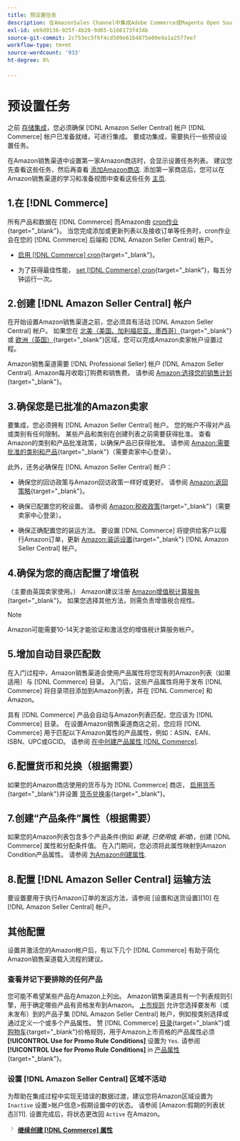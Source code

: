```yaml
---
title: 预设置任务
description: 在AmazonSales Channel中集成Adobe Commerce或Magento Open Source存储之前，请查看要完成的所需任务。
exl-id: eb9d9136-925f-4b20-9d65-b166173f434b
source-git-commit: 2c753ec5f6f4cd509e61b4875e09e9a1a2577ee7
workflow-type: tm+mt
source-wordcount: '933'
ht-degree: 0%

---
```


# 预设置任务

之前 [存储集成](./store-integration.md)，您必须确保 [!DNL Amazon Seller Central] 帐户 [!DNL Commerce] 帐户已准备就绪，可进行集成。 要成功集成，需要执行一些预设设置任务。

在Amazon销售渠道中设置第一家Amazon商店时，会显示设置任务列表。 建议您先查看这些任务，然后再查看 [添加Amazon商店](./store-integration.md). 添加第一家商店后，您可以在Amazon销售渠道的学习和准备视图中查看这些任务 [主页](./amazon-sales-channel-home.md).

## 1.在 [!DNL Commerce]

所有产品和数据在 [!DNL Commerce] 而Amazon由 [cron作业](https://docs.magento.com/user-guide/system/cron.html){target=&quot;_blank&quot;}。 当您完成添加或更新列表以及接收订单等任务时，cron作业会在您的 [!DNL Commerce] 后端和 [!DNL Amazon Seller Central] 帐户。

- [启用 [!DNL Commerce] cron](https://docs.magento.com/user-guide/system/cron.html){target=&quot;_blank&quot;}。

- 为了获得最佳性能， [set [!DNL Commerce] cron](https://docs.magento.com/user-guide/configuration/advanced/system.html){target=&quot;_blank&quot;}，每五分钟运行一次。

## 2.创建 [!DNL Amazon Seller Central] 帐户

在开始设置Amazon销售渠道之前，您必须具有活动 [!DNL Amazon Seller Central] 帐户。 如果您在 [北美（美国、加利福尼亚、墨西哥）](https://sell.amazon.com/){target=&quot;_blank&quot;}或 [欧洲（英国）](https://sell.amazon.co.uk/sell-online/beginners-guide){target=&quot;_blank&quot;}区域，您可以完成Amazon卖家帐户设置过程。

Amazon销售渠道需要 [!DNL Professional Seller] 帐户 [!DNL Amazon Seller Central]. Amazon每月收取订购费和销售费。 请参阅 [Amazon:选择您的销售计划](https://sell.amazon.com/pricing.html){target=&quot;_blank&quot;}。

## 3.确保您是已批准的Amazon卖家

要集成，您必须拥有 [!DNL Amazon Seller Central] 帐户。 您的帐户不得对产品或类别有任何限制。 某些产品和类别在创建列表之前需要获得批准。 查看Amazon的类别和产品批准政策，以确保产品已获得批准。 请参阅 [Amazon:需要批准的类别和产品](https://sellercentral.amazon.com/gp/help/200333160){target=&quot;_blank&quot;}（需要卖家中心登录）。

此外，还务必确保在 [!DNL Amazon Seller Central] 帐户：

- 确保您的回访政策与Amazon回访政策一样好或更好。 请参阅 [Amazon:返回策略](https://www.amazon.com/gp/help/customer/display.html){target=&quot;_blank&quot;}。

- 确保已配置您的税设置。 请参阅 [Amazon:税收政策](https://sellercentral.amazon.com/gp/help/external/help.html){target=&quot;_blank&quot;}（需要卖家中心登录）。

- 确保正确配置您的装运方法。 要设置 [!DNL Commerce] 将提供给客户以履行Amazon订单，更新 [Amazon:装运设置](https://sellercentral.amazon.com/sbr/ref=xx_shipset_dnav_xx#shipping_templates){target=&quot;_blank&quot;} [!DNL Amazon Seller Central] 帐户。

## 4.确保为您的商店配置了增值税

（主要由英国卖家使用。） Amazon建议注册 [Amazon增值税计算服务](https://sell.amazon.co.uk/learn/vat-resources#vat-services-on-amazon){target=&quot;_blank&quot;}。 如果您选择其他方法，则需负责增值税合规性。

>[!NOTE]
>
>Amazon可能需要10-14天才能验证和激活您的增值税计算服务帐户。

## 5.增加自动目录匹配数

在入门过程中，Amazon销售渠道会使用产品属性将您现有的Amazon列表（如果适用）与 [!DNL Commerce] 目录。 入门后，这些产品属性将用于发布 [!DNL Commerce] 将目录项目添加到Amazon列表，并在 [!DNL Commerce] 和Amazon。

具有 [!DNL Commerce] 产品会自动与Amazon列表匹配，您应该为 [!DNL Commerce] 目录。 在设置Amazon销售渠道商店之前，您应将 [!DNL Commerce] 用于匹配以下Amazon属性的产品属性，例如：ASIN、EAN、ISBN、UPC或GCID。 请参阅 [在中创建产品属性 [!DNL Commerce]](./ob-creating-magento-attributes.md).

## 6.配置货币和兑换（根据需要）

如果您的Amazon商店使用的货币与为 [!DNL Commerce] 商店， [启用货币](https://docs.magento.com/user-guide/configuration/general/currency-setup.html){target=&quot;_blank&quot;}并设置 [货币兑换率](https://docs.magento.com/user-guide/stores/currency-update.html){target=&quot;_blank&quot;}。

## 7.创建“产品条件”属性（根据需要）

如果您的Amazon列表包含多个产品条件(例如 _新建_, _已使用_&#x200B;或 _新增_)，创建 [!DNL Commerce] 属性和分配条件值。 在入门期间，您必须将此属性映射到Amazon Condition产品属性。 请参阅 [为Amazon创建属性](./ob-creating-magento-attributes.md).

## 8.配置 [!DNL Amazon Seller Central] 运输方法

要设置要用于执行Amazon订单的发运方法，请参阅 [设置和送货设置][10] 在 [!DNL Amazon Seller Central] 帐户。

## 其他配置

设置并激活您的Amazon帐户后，有以下几个 [!DNL Commerce] 有助于简化Amazon销售渠道载入流程的建议。

### 查看并记下要排除的任何产品

您可能不希望某些产品在Amazon上列出。 Amazon销售渠道具有一个列表规则引擎，用于确定哪些产品有资格发布到Amazon。 [上市规则](./listing-rules.md) 允许您选择要发布（或未发布）到的产品子集 [!DNL Amazon Seller Central] 帐户，例如按类别选择或通过定义一个或多个产品属性。 赞 [!DNL Commerce] [目录](https://docs.magento.com/user-guide/marketing/price-rules-catalog.html){target=&quot;_blank&quot;}或 [购物车](https://docs.magento.com/user-guide/marketing/price-rules-cart.html){target=&quot;_blank&quot;}价格规则，用于Amazon上市资格的产品属性必须 **[!UICONTROL Use for Promo Rule Conditions]** 设置为 `Yes`. 请参阅 **[!UICONTROL Use for Promo Rule Conditions]** in [产品属性](https://docs.magento.com/user-guide/stores/attributes-product.html){target=&quot;_blank&quot;}。

### 设置 [!DNL Amazon Seller Central] 区域不活动

为帮助在集成过程中实现无错误的数据过渡，建议您将Amazon区域设置为 `Inactive` 设置>帐户信息>假期设置中的状态。 请参阅 [Amazon:假期的列表状态][11]. 设置完成后，将状态更改回 `Active` 在Amazon。

![下一个图标](assets/btn-next.png) [**继续创建 [!DNL Commerce] 属性**](./ob-creating-magento-attributes.md)
